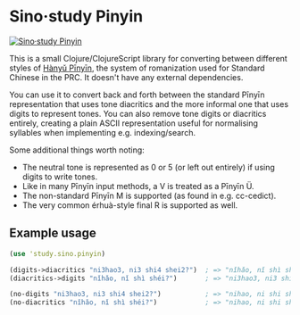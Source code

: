 # Sino·study Pinyin
[![Sino·study Pinyin](https://img.shields.io/clojars/v/study.sino/pinyin.svg)](https://clojars.org/study.sino/pinyin)

This is a small Clojure/ClojureScript library for converting between different styles of [Hànyǔ Pīnyīn](https://en.wikipedia.org/wiki/Pinyin), the system of romanization used for Standard Chinese in the PRC. It doesn't have any external dependencies.

You can use it to convert back and forth between the standard Pīnyīn representation that uses tone diacritics and the more informal one that uses digits to represent tones. You can also remove tone digits or diacritics entirely, creating a plain ASCII representation useful for normalising syllables when implementing e.g. indexing/search.

Some additional things worth noting:

- The neutral tone is represented as 0 or 5 (or left out entirely) if using digits to write tones.
- Like in many Pīnyīn input methods, a V is treated as a Pīnyīn Ü.
- The non-standard Pīnyīn M is supported (as found in e.g. cc-cedict).
- The very common érhuà-style final R is supported as well.

## Example usage
```clojure
(use 'study.sino.pinyin)

(digits->diacritics "ni3hao3, ni3 shi4 shei2?")  ; => "nǐhǎo, nǐ shì shéi?"
(diacritics->digits "nǐhǎo, nǐ shì shéi?")       ; => "ni3hao3, ni3 shi4 shei2?"

(no-digits "ni3hao3, ni3 shi4 shei2?")           ; => "nihao, ni shi shei?"
(no-diacritics "nǐhǎo, nǐ shì shéi?")            ; => "nihao, ni shi shei?"
```